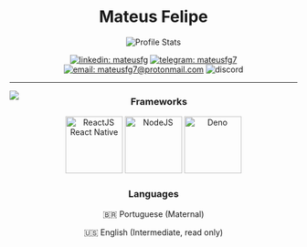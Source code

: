 <div align="center">

# Mateus Felipe

![Profile Stats](https://github-readme-stats.vercel.app/api?username=mateusfg7&show_icons=true&title_color=222&icon_color=222&text_color=000)

<!-- [![email: mateusfg7@protonmail.com](https://img.shields.io/badge/email-8B89CC?&label=mateusfg7@protonmail.com&labelColor=222&style=for-the-badge&logo=protonmail&logoColor=8B89CC)](mailto:mateusfg7@protonmail.com)
[![linkedin: mateusfg](https://img.shields.io/badge/linkedin-0077B5?&label=mateusfg&labelColor=222&&style=for-the-badge&logo=linkedin&logoColor=0077B5)](https://linkedin.com/in/mateusfg)
![discord](https://img.shields.io/badge/discord-7289DA?&label=mateusfg7%237944&labelColor=222&style=for-the-badge&logo=discord&logoColor=7289DA)
[![telegram: mateusfg7](https://img.shields.io/badge/telegram-2CA5E0?&label=mateusfg7&labelColor=222&style=for-the-badge&logo=telegram&logoColor=2CA5E0)](https://t.me/mateusfg7) -->


[![linkedin: mateusfg](https://img.shields.io/badge/linkedin-0077B5?&style=for-the-badge&logo=linkedin)](https://linkedin.com/in/mateusfg)
[![telegram: mateusfg7](https://img.shields.io/badge/telegram-2CA5E0?&style=for-the-badge&logo=telegram)](https://t.me/mateusfg7)
[![email: mateusfg7@protonmail.com](https://img.shields.io/badge/email-8B89CC?&label=mateusfg7@protonmail.com&labelColor=222&style=for-the-badge&logo=protonmail&logoColor=8B89CC)](mailto:mateusfg7@protonmail.com)
![discord](https://img.shields.io/badge/discord-7289DA?&label=mateusfg7%237944&labelColor=222&style=for-the-badge&logo=discord&logoColor=7289DA)


</div>

---

<!-- ## 💻 Programming -->

<img src="https://github-readme-stats.vercel.app/api/top-langs/?username=mateusfg7&hide_border=true&langs_count=15&hide=jupyter%20notebook,html,c%2B%2B,php,shell,java&title_color=000" align="left">

<div align="center">

### Frameworks

<img src="https://external-content.duckduckgo.com/iu/?u=https%3A%2F%2Fvideo-react.js.org%2Fassets%2Flogo.png&f=1&nofb=1" width="100" alt="ReactJS React Native">
<img src="https://external-content.duckduckgo.com/iu/?u=http%3A%2F%2Fpretty-dece.com%2Fimages%2FLogos%2Fnodejs-icon.png&f=1&nofb=1A%2F%2Fassets.toptal.io%2Fuploads%2Fblog%2Fcategory%2Flogo%2F45%2Fnodejs.png&f=1&nofb=1" width="100" alt="NodeJS">
<img src="https://denoland.gallerycdn.vsassets.io/extensions/denoland/vscode-deno/2.2.3/1600021173441/Microsoft.VisualStudio.Services.Icons.Default" width="100" alt="Deno">

### Languages

:brazil: Portuguese (Maternal)

:us: English (Intermediate, read only)

</div>
